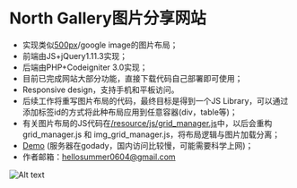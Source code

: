 North Gallery图片分享网站
======
* 实现类似[500px](https://500px.com/popular)/google image的图片布局；
* 前端由JS+jQuery1.11.3实现；
* 后端由PHP+Codeigniter 3.0实现；
* 目前已完成网站大部分功能，直接下载代码自己部署即可使用；
* Responsive design，支持手机和平板访问。
* 后续工作将重写图片布局的代码，最终目标是得到一个JS Library，可以通过添加标签id的方式将此种布局应用到任意容器(div，table等)；
* 有关图片布局的JS代码在[/resource/js/grid_manager.js](resource/js/grid_manager.js)中，以后会重构grid_manager.js 和 img_grid_manager.js，将布局逻辑与图片加载分离；
* [Demo](http://north.gallery/) (服务器在godady，国内访问比较慢，可能需要科学上网)；
* 作者邮箱：hellosummer0604@gmail.com

![Alt text](/screenShots/large-screen.png?raw=true "Screen shot")
